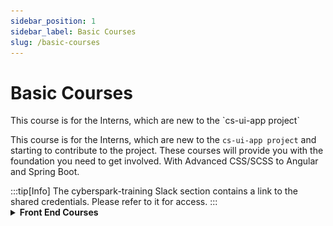 ```yaml
---
sidebar_position: 1
sidebar_label: Basic Courses
slug: /basic-courses
---
```


# Basic Courses

<div style={{textAlign: 'justify'}}>
This course is for the Interns, which are new to the `cs-ui-app project`

This course is for the Interns, which are new to the `cs-ui-app project` and starting to contribute to the project. These courses will provide you with the foundation you need to get involved. With Advanced CSS/SCSS to Angular and Spring Boot.

<div>
:::tip[Info]
The cyberspark-training Slack section contains a link to the shared credentials. Please refer to it for access.
:::

</div>

<details>
  <summary><b> Front End Courses</b> </summary>
  <div>
    <div>
      💡By these courses, you will get a complete understanding of CSS/SCSS and
      Angular. After this you'll be able to start contributing to the
      project.{" "}
    </div>
    <br />
    <details>
      <summary>
        <b>Basic css/scss Bootcamp</b>
      </summary>
      <div>
        <strong>
          Reinforce your CSS concepts with Course: Advanced CSS and Sass
          Flexbox, Grid, Animations and More!{" "}
        </strong>
      </div>
      <div align--items--center>
        <Scss />
      </div>
    </details>
    <br />
    <details>
      <summary>
        <b>The Modern Angular Bootcamp</b>
      </summary>
      <div>
        <strong>
          Get ready with Angular! Understand how to build and deploy
          production-ready apps.{" "}
        </strong>
      </div>
      <div>
      
        <AngularCourse />
        <div> 
        <center>**Relevant Topics to cover**</center>
        ![External image](../../static/img/image1.jpg)
        ![External image](../../static/img/image2.jpg)
        ![External image](../../static/img/image3.jpg)
        ![External image](../../static/img/image4.jpg)
        ![External image](../../static/img/image5.jpg)
        ![External image](../../static/img/image6.jpg)
        </div>
      </div>
    </details>
  </div>
</details>

<details>
  <summary><b>Angular Crash Course</b></summary>
  <div>
    <div>
      Taking this optional course is an excellent way to elevate your Angular knowledge
    </div>
      <div top= "10px" align--items--center>
        <AngularCrashCourse />
      </div>
    <br />
  </div>
</details>
</div>

export const AngularCourse = () => (

  <div style={{marginTop : '20px'}}>
    <a
      style={{
        textAlign: "center",
        alignItems: "center",
        textDecoration: "none",
        margin: "310px",
        paddingTop: "45px",
      }}
      href="https://www.udemy.com/course/the-modern-angular-bootcamp/"
    >
      <button style={{ padding: "10px" }}>The Udemy Course Link</button>
    </a>
  </div>
);

export const Scss = () => (

  <div style={{}}>
    <iframe
      width="800"
      height="450"
      src="https://www.youtube.com/embed/nu5mdN2JIwM?si=_Gs7WkEDhuMByaCo/"
      frameborder="0"
      allowfullscreen
    ></iframe>
    <a
      style={{
        textAlign: "left",
        alignItems: "left",
        textDecoration: "none",
        marginLeft: "-15px",
        padding: "15px",
      }}
      href="https://www.youtube.com/embed/nu5mdN2JIwM?si=_Gs7WkEDhuMByaCo/"
    >
      <button style={{ padding: "10px" }}>The Course Link</button>
    </a>
  </div>
);
export const AngularCrashCourse = () => (

  <div style={{}}>
    <iframe
      marginTop = "25px"
      width="800"
      height="450"
      src="https://www.youtube.com/embed/WHv1YQUg6ow?si=GWUiIV6RWWx-Xr9H/"
      frameborder="0"
      allowfullscreen
    ></iframe>
    <a
      style={{
        textAlign: "left",
        alignItems: "left",
        textDecoration: "none",
        marginLeft: "-15px",
        padding: "15px",
      }}
      href="https://www.youtube.com/embed/WHv1YQUg6ow?si=GWUiIV6RWWx-Xr9H/"
    >
      <button style={{ padding: "10px" }}>The Course Link</button>
    </a>
  </div>
);
